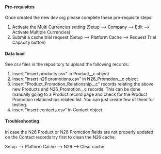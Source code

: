 <h4>Pre-requisites</h4>
Once created the new dev org please complete these pre-requisite steps:

  1) Activate the Multi Currencies setting (Setup --> Company --> Edit --> Activate Multiple Currencies)
  2) Submit a cache trial request (Setup -->  Platform Cache --> Request Trial Capacity button)

<h4>Data load</h4>
See csv files in the repository to upload the following records:

1) Insert "insert products.csv" in Product__c object
2) Insert "insert n26 promotions.csv" in N26_Promotion__c object
3) Insert "Product_Promotion_Relationship__c" records relating the above new Products and N26_Promotion__c records. This can be done manually going to a Product record page and check for the Product Promotion relationships related list. You can just create few of them for testing.
4) Insert "insert contacts.csv" in Contact object

<h4>Troubleshooting</h4>
In case the N26 Product or N26 Promotion fields are not properly updated on the Contact records try first to clean the N26 cache:

Setup --> Platform Cache --> N26 --> Clear cache
